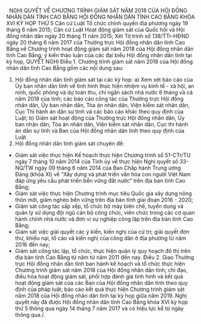<jsontable name="bang_0"> </jsontable>
 
NGHỊ QUYẾT
VỀ
CHƯƠNG TRÌNH GIÁM SÁT NĂM 2018 CỦA HỘI ĐỒNG NHÂN DÂN TỈNH CAO BẰNG
HỘI ĐỒNG NHÂN DÂN TỈNH CAO BẰNG 
KHÓA XVI KỲ HỌP THỨ 5
Căn cứ Luật Tổ chức chính quyền
địa phương ngày 19 tháng 6 năm 2015;
Căn cứ Luật Hoạt động giám sát của
Quốc hội và Hội đồng nhân dân ngày 20 tháng 11 năm 2015;
Xét Tờ trình số 138/TTr-HĐND ngày
20 tháng 6 năm 2017 của Thường trực Hội đồng nhân dân tỉnh Cao Bằng về Chương
trình hoạt động giám sát năm 2018 của Hội đồng nhân dân tỉnh Cao Bằng; ý kiến
thảo luận của các đại biểu Hội đồng nhân dân tỉnh tại kỳ họp,
QUYẾT NGHỊ
Điều 1.
Chương trình giám sát năm 2018 của Hội đồng nhân dân tỉnh
Cao Bằng gồm các nội dung sau:
1. Hội đồng nhân dân tỉnh giám sát
tại các kỳ họp:
a) Xem xét báo cáo của Ủy ban nhân
dân tỉnh về tình hình thực hiện nhiệm vụ kinh tế - xã hội, an ninh, quốc phòng
và dự toán thu, chi ngân sách nhà nước 6 tháng và cả năm 2018 của tỉnh; các báo
cáo công tác của Thường trực Hội đồng nhân dân, Ủy ban nhân dân, Tòa án nhân
dân, Viện kiểm sát nhân dân, Cục Thi hành án dân sự tỉnh và các báo cáo khác
theo quy định của Luật;
b) Giám sát hoạt động của Thường trực
Hội đồng nhân dân, Ủy ban nhân dân, Tòa án nhân dân, Viện kiểm sát nhân dân,
Cục thi hành án dân sự tỉnh và Ban của Hội đồng nhân dân tỉnh theo quy định của
Luật.
2. Hội đồng nhân dân tỉnh giám sát
chuyên đề:
- Giám sát việc thực hiện Kế hoạch
thực hiện Chương trình số 51-CTr/TU ngày 7 tháng 10 năm 2014 của Tỉnh ủy về
thực hiện Nghị quyết số 33-NQ/TW ngày 09 tháng 6 năm 2014 của Ban Chấp hành
Trung ương Đảng (khóa XI) về “Xây dựng và phát triển văn hóa con người Việt Nam
đáp ứng yêu cầu phát triển bền vững đất nước” trên địa bàn tỉnh Cao Bằng;
- Giám sát việc thực hiện Chương
trình mục tiêu Quốc gia xây dựng nông thôn mới, giảm nghèo bền vững trên địa
bàn tỉnh giai đoạn 2016 - 2020;
- Giám sát công tác sắp xếp, tổ chức
bộ máy biên chế, tuyển dụng và quản lý sử dụng đội ngũ cán bộ công chức, viên
chức trong các cơ quan hành chính nhà nước và đơn vị sự
nghiệp công lập trên địa bàn tỉnh Cao Bằng;
- Giám sát việc giải quyết các ý
kiến, kiến nghị của cử tri; giải quyết đơn thư, khiếu nại, tố cáo và kiến nghị
của công dân ở địa phương từ năm 2016 đến nay;
- Giám sát công tác lập, tổ chức,
thực hiện quản lý quy hoạch đô thị trên địa bàn tỉnh Cao Bằng từ năm từ năm
2011 đến nay.
Điều 2. Giao
Thường trực Hội đồng nhân dân tỉnh ban hành kế hoạch và tổ chức thực hiện
Chương trình giám sát năm 2018 của Hội đồng nhân dân tỉnh; chỉ đạo, điều hòa
hoạt động giám sát, phối hợp đánh giá tình hình và kết quả hoạt động giám sát
của các Ban của Hội đồng nhân dân tỉnh theo quy định của pháp luật; báo cáo kết
quả thực hiện Chương trình giám sát năm 2018 của Hội đồng nhân dân tỉnh tại kỳ
họp giữa năm 2019.
Nghị quyết này đã được Hội đồng nhân dân
tỉnh Cao Bằng khóa XVI kỳ họp thứ 5 thông qua ngày 14 tháng 7 năm 2017 và có
hiệu lực kể từ ngày thông qua./.
 
<jsontable name="bang_1"> </jsontable>